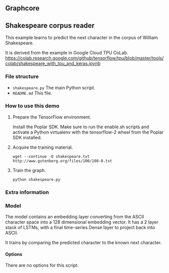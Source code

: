 Graphcore
---
## Shakespeare corpus reader

This example learns to predict the next character in the corpus of
William Shakespeare.

It is derived from the example in Google Cloud TPU CoLab.
https://colab.research.google.com/github/tensorflow/tpu/blob/master/tools/colab/shakespeare_with_tpu_and_keras.ipynb

### File structure

* `shakespeare.py` The main Python script.
* `README.md` This file.

### How to use this demo

1) Prepare the TensorFlow environment.

   Install the Poplar SDK. Make sure to run the enable.sh scripts and activate a Python virtualenv with the tensorflow-2 wheel from the Poplar SDK installed.

2) Acquire the training material.

       wget --continue -O shakespeare.txt http://www.gutenberg.org/files/100/100-0.txt

2) Train the graph.

       python shakespeare.py

### Extra information

### Model

The model contains an embedding layer converting from the ASCII character space
into a 128 dimensional embedding vector.  It has a 2 layer stack of LSTMs, with
a final time-series Dense layer to project back into ASCII.

It trains by comparing the predicted character to the known next character.

#### Options
There are no options for this script.
